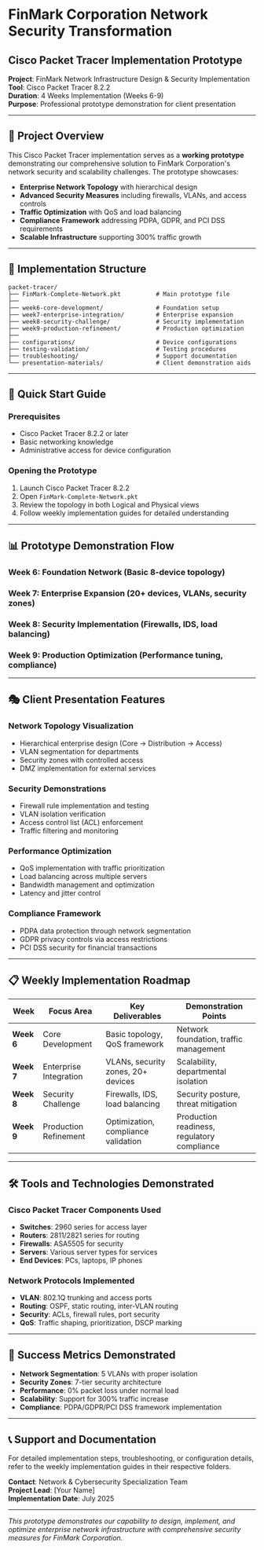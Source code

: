 # FinMark Corporation Network Security Transformation
## Cisco Packet Tracer Implementation Prototype

**Project**: FinMark Network Infrastructure Design & Security Implementation  
**Tool**: Cisco Packet Tracer 8.2.2  
**Duration**: 4 Weeks Implementation (Weeks 6-9)  
**Purpose**: Professional prototype demonstration for client presentation  

---

## 🎯 **Project Overview**

This Cisco Packet Tracer implementation serves as a **working prototype** demonstrating our comprehensive solution to FinMark Corporation's network security and scalability challenges. The prototype showcases:

- **Enterprise Network Topology** with hierarchical design
- **Advanced Security Measures** including firewalls, VLANs, and access controls
- **Traffic Optimization** with QoS and load balancing
- **Compliance Framework** addressing PDPA, GDPR, and PCI DSS requirements
- **Scalable Infrastructure** supporting 300% traffic growth

---

## 📁 **Implementation Structure**

```
packet-tracer/
├── FinMark-Complete-Network.pkt          # Main prototype file
├── 
├── week6-core-development/               # Foundation setup
├── week7-enterprise-integration/         # Enterprise expansion  
├── week8-security-challenge/             # Security implementation
├── week9-production-refinement/          # Production optimization
├── 
├── configurations/                       # Device configurations
├── testing-validation/                   # Testing procedures
├── troubleshooting/                      # Support documentation
└── presentation-materials/               # Client demonstration aids
```

---

## 🚀 **Quick Start Guide**

### **Prerequisites**
- Cisco Packet Tracer 8.2.2 or later
- Basic networking knowledge
- Administrative access for device configuration

### **Opening the Prototype**
1. Launch Cisco Packet Tracer 8.2.2
2. Open `FinMark-Complete-Network.pkt`
3. Review the topology in both Logical and Physical views
4. Follow weekly implementation guides for detailed understanding

---

## 📊 **Prototype Demonstration Flow**

### **Week 6**: Foundation Network (Basic 8-device topology)
### **Week 7**: Enterprise Expansion (20+ devices, VLANs, security zones)
### **Week 8**: Security Implementation (Firewalls, IDS, load balancing)
### **Week 9**: Production Optimization (Performance tuning, compliance)

---

## 🎭 **Client Presentation Features**

### **Network Topology Visualization**
- Hierarchical enterprise design (Core → Distribution → Access)
- VLAN segmentation for departments
- Security zones with controlled access
- DMZ implementation for external services

### **Security Demonstrations**
- Firewall rule implementation and testing
- VLAN isolation verification
- Access control list (ACL) enforcement
- Traffic filtering and monitoring

### **Performance Optimization**
- QoS implementation with traffic prioritization
- Load balancing across multiple servers
- Bandwidth management and optimization
- Latency and jitter control

### **Compliance Framework**
- PDPA data protection through network segmentation
- GDPR privacy controls via access restrictions
- PCI DSS security for financial transactions

---

## 📋 **Weekly Implementation Roadmap**

| Week | Focus Area | Key Deliverables | Demonstration Points |
|------|------------|------------------|---------------------|
| **Week 6** | Core Development | Basic topology, QoS framework | Network foundation, traffic management |
| **Week 7** | Enterprise Integration | VLANs, security zones, 20+ devices | Scalability, departmental isolation |
| **Week 8** | Security Challenge | Firewalls, IDS, load balancing | Security posture, threat mitigation |
| **Week 9** | Production Refinement | Optimization, compliance validation | Production readiness, regulatory compliance |

---

## 🛠️ **Tools and Technologies Demonstrated**

### **Cisco Packet Tracer Components Used**
- **Switches**: 2960 series for access layer
- **Routers**: 2811/2821 series for routing
- **Firewalls**: ASA5505 for security
- **Servers**: Various server types for services
- **End Devices**: PCs, laptops, IP phones

### **Network Protocols Implemented**
- **VLAN**: 802.1Q trunking and access ports
- **Routing**: OSPF, static routing, inter-VLAN routing
- **Security**: ACLs, firewall rules, port security
- **QoS**: Traffic shaping, prioritization, DSCP marking

---

## 🎯 **Success Metrics Demonstrated**

- **Network Segmentation**: 5 VLANs with proper isolation
- **Security Zones**: 7-tier security architecture
- **Performance**: 0% packet loss under normal load
- **Scalability**: Support for 300% traffic increase
- **Compliance**: PDPA/GDPR/PCI DSS framework implementation

---

## 📞 **Support and Documentation**

For detailed implementation steps, troubleshooting, or configuration details, refer to the weekly implementation guides in their respective folders.

**Contact**: Network & Cybersecurity Specialization Team  
**Project Lead**: [Your Name]  
**Implementation Date**: July 2025  

---

*This prototype demonstrates our capability to design, implement, and optimize enterprise network infrastructure with comprehensive security measures for FinMark Corporation.*
